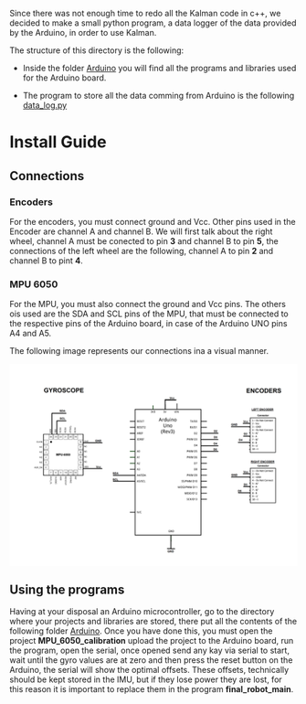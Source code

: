 Since there was not enough time to redo all the Kalman code in c++, we decided to make a small python program, a data logger of the data provided by the Arduino, in order to use Kalman.

The structure of this directory is the following:

- Inside the folder [Arduino](https://github.com/LucasTakanori/PAE-HP/tree/main/Gyro_Encoders/Arduino_encoders_gyro/Arduino/ ) you will find all the programs and libraries used for the Arduino board.

- The program to store all the data comming from Arduino is the following [data_log.py](https://github.com/LucasTakanori/PAE-HP/tree/main/Gyro_Encoders/Arduino_encoders_gyro/data_log.py)

# Install Guide

## Connections 
  
  ### Encoders
  For the encoders, you must connect ground and Vcc.
  Other pins used in the Encoder are  channel A and channel B. We will first talk about the right wheel, channel A must be conected to pin **3** and channel B to pin       **5**,  the connections of the left wheel are the following, channel A to pin **2** and channel B to pint **4**.
    
  ### MPU 6050
  For the MPU, you must also connect the ground and Vcc pins.
  The others ois used are the SDA and SCL pins of the MPU, that must be connected to the respective pins of the Arduino board, in case of the Arduino UNO pins A4 and A5.
  
  The following image represents our connections ina a visual manner.
  
  <img width="600" alt="image" src="https://github.com/LucasTakanori/PAE-HP/blob/main/Gyro_Encoders/Arduino_encoders_gyro/imgs/Connections.png" align="center">

## Using the programs

Having at your disposal an Arduino microcontroller, go to the directory where your projects and libraries are stored, there put all the contents of the following folder [Arduino](https://github.com/LucasTakanori/PAE-HP/tree/main/Gyro_Encoders/Arduino_encoders_gyro/Arduino/ ). Once you have done this, you must open the project **MPU_6050_calibration** upload the project to the Arduino board, run the program, open the serial, once opened send any kay via serial to start, wait until the gyro values are at zero and then press the reset button on the Arduino, the serial will show the optimal offsets. These offsets, technically should be kept stored in the IMU, but if they lose power they are lost, for this reason it is important to replace them in the program **final_robot_main**.
